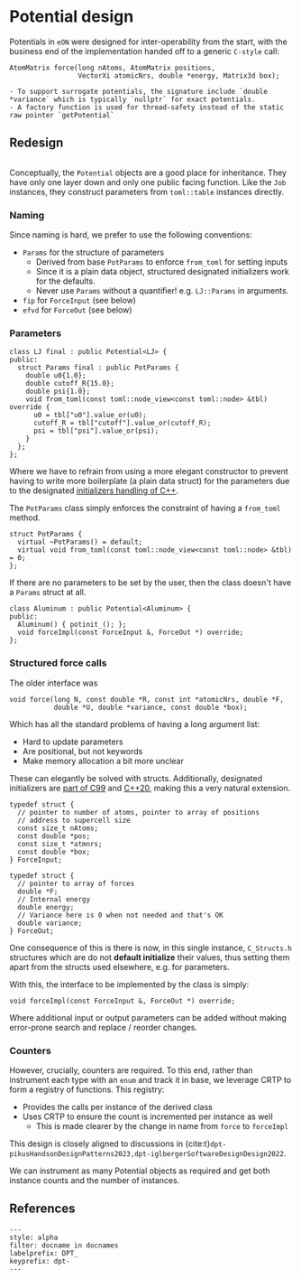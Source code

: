 # Potential design

Potentials in `eON` were designed for inter-operability from the start, with the business end of the implementation handed off to a generic `C-style` call:

```{code-block} cpp
AtomMatrix force(long nAtoms, AtomMatrix positions,
                 VectorXi atomicNrs, double *energy, Matrix3d box);
```

```{versionchanged} 2.x
- To support surrogate potentials, the signature include `double *variance` which is typically `nullptr` for exact potentials.
- A factory function is used for thread-safety instead of the static raw pointer `getPotential`
```

## Redesign

```{versionchanged} 3.x
```

Conceptually, the `Potential` objects are a good place for inheritance. They
have only one layer down and only one public facing function. Like the `Job`
instances, they construct parameters from `toml::table` instances directly.

### Naming

Since naming is hard, we prefer to use the following conventions:

- `Params` for the structure of parameters
  - Derived from base `PotParams` to enforce `from_toml` for setting inputs
  - Since it is a plain data object, structured designated initializers work for
    the defaults.
  - Never use `Params` without a quantifier! e.g. `LJ::Params` in arguments.
- `fip` for `ForceInput` (see below)
- `efvd` for `ForceOut` (see below)

### Parameters


```{code-block} cpp
class LJ final : public Potential<LJ> {
public:
  struct Params final : public PotParams {
    double u0{1.0};
    double cutoff_R{15.0};
    double psi{1.0};
    void from_toml(const toml::node_view<const toml::node> &tbl) override {
      u0 = tbl["u0"].value_or(u0);
      cutoff_R = tbl["cutoff"].value_or(cutoff_R);
      psi = tbl["psi"].value_or(psi);
    }
  };
};
```

Where we have to refrain from using a more elegant constructor to prevent having
to write more boilerplate (a plain data struct) for the parameters due to the
designated [initializers handling of
C++](https://stackoverflow.com/questions/64770166/why-i-can-not-use-designated-initalizers-with-structs-that-are-not-aggregates).

The `PotParams` class simply enforces the constraint of having a `from_toml` method.

```{code-block} cpp
struct PotParams {
  virtual ~PotParams() = default;
  virtual void from_toml(const toml::node_view<const toml::node> &tbl) = 0;
};
```

If there are no parameters to be set by the user, then the class doesn't have a
`Params` struct at all.

```{code-block} cpp
class Aluminum : public Potential<Aluminum> {
public:
  Aluminum() { potinit_(); };
  void forceImpl(const ForceInput &, ForceOut *) override;
};
```

### Structured force calls

The older interface was

```{code-block} c
void force(long N, const double *R, const int *atomicNrs, double *F,
           double *U, double *variance, const double *box);
```

Which has all the standard problems of having a long argument list:

- Hard to update parameters
- Are positional, but not keywords
- Make memory allocation a bit more unclear

These can elegantly be solved with structs. Additionally, designated
initializers are [part of C99](https://stackoverflow.com/a/65546688/1895378) and
[C++20](https://www.cppstories.com/2021/designated-init-cpp20/), making this a
very natural extension.

```{code-block} C
typedef struct {
  // pointer to number of atoms, pointer to array of positions
  // address to supercell size
  const size_t nAtoms;
  const double *pos;
  const size_t *atmnrs;
  const double *box;
} ForceInput;

typedef struct {
  // pointer to array of forces
  double *F;
  // Internal energy
  double energy;
  // Variance here is 0 when not needed and that's OK
  double variance;
} ForceOut;
```

One consequence of this is there is now, in this single instance, `C_Structs.h`
structures which are do not **default initialize** their values, thus setting
them apart from the structs used elsewhere, e.g. for parameters.

With this, the interface to be implemented by the class is simply:

```{code-block} C
void forceImpl(const ForceInput &, ForceOut *) override;
```

Where additional input or output parameters can be added without making
error-prone search and replace / reorder changes.

### Counters

However, crucially, counters are required. To this end, rather than instrument
each type with an `enum` and track it in base, we leverage CRTP to form a
registry of functions. This registry:

- Provides the calls per instance of the derived class
- Uses CRTP to ensure the count is incremented per instance as well
  - This is made clearer by the change in name from `force` to `forceImpl`

This design is closely aligned to discussions in
{cite:t}`dpt-pikusHandsonDesignPatterns2023,dpt-iglbergerSoftwareDesignDesign2022`.

We can instrument as many Potential objects as required and get both instance
counts and the number of instances.

## References

```{bibliography}
---
style: alpha
filter: docname in docnames
labelprefix: DPT_
keyprefix: dpt-
---
```

